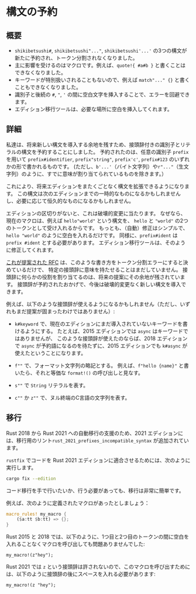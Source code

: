 <!--
# Reserving syntax
-->

# 構文の予約

<!--
## Summary
-->

## 概要

<!--
- `any_identifier#`, `any_identifier"..."`, and `any_identifier'...'` are now reserved
  syntax, and no longer tokenize.
- This is mostly relevant to macros. E.g. `quote!{ #a#b }` is no longer accepted.
- It doesn't treat keywords specially, so e.g. `match"..." {}` is no longer accepted.
- Insert whitespace between the identifier and the subsequent `#`, `"`, or `'`
  to avoid errors.
- Edition migrations will help you insert whitespace in such cases.
-->

- `shikibetsushi#`, `shikibetsushi"..."`, `shikibetsushi'...'` の3つの構文が新たに予約され、トークン分割されなくなりました。
- 主に影響を受けるのはマクロです。例えば、`quote!{ #a#b }` と書くことはできなくなりました。
- キーワードが特別扱いされることもないので、例えば `match"..." {}` と書くこともできなくなりました。
- 識別子と後続の `#`, `"`, `'` の間に空白文字を挿入することで、エラーを回避できます。
- エディション移行ツール<!--訳注: Edition migrations と言った場合にはツールのことを指しますかね？-->は、必要な場所に空白を挿入してくれます。

<!--
## Details
-->

## 詳細

<!--
To make space for new syntax in the future,
we've decided to reserve syntax for prefixed identifiers and literals:
`prefix#identifier`, `prefix"string"`, `prefix'c'`, and `prefix#123`,
where `prefix` can be any identifier.
(Except those prefixes that already have a meaning, such as `b'...'` (byte
strings) and `r"..."` (raw strings).)
-->

私達は、将来新しい構文を導入する余地を残すため、接頭辞付きの識別子とリテラルの構文を予約することにしました。
予約されたのは、任意の識別子 `prefix` を用いて `prefix#identifier`, `prefix"string"`, `prefix'c'`, `prefix#123` のいずれかの形で書かれるものです。
(ただし、`b'...'`（バイト文字列）や`r"..."`（生文字列）のように、すでに意味が割り当てられているものを除きます。）

<!--
This provides syntax we can expand into in the future without requiring an
edition boundary. We may use this for temporary syntax until the next edition,
or for permanent syntax if appropriate.
-->

これにより、将来エディションをまたくごとなく構文を拡張できるようになります。
この構文は次のエディションまでの一時的なものになるかもしれませんし、必要に応じて恒久的なものになるかもしれません。

<!--
Without an edition, this would be a breaking change, since macros can currently
accept syntax such as `hello"world"`, which they will see as two separate
tokens: `hello` and `"world"`. The (automatic) fix is simple though: just
insert a space: `hello "world"`. Likewise, `prefix#ident` should become
`prefix #ident`. Edition migrations will help with this fix.
-->

エディションの区切りがないと、これは破壊的変更に当たります。
なぜなら、現在のマクロは、例えば `hello"world"` という構文を、 `hello` と `"world"` の2つのトークンとして受け入れるからです。
もっとも、（自動）修正はシンプルで、`hello "world"` のように空白を入れるだけです。
同様に、`prefix#ident` は `prefix #ident` とする必要があります。
エディション移行ツールは、そのように修正してくれます。

<!--
Other than turning these into a tokenization error,
[the RFC][10] does not attach a meaning to any prefix yet.
Assigning meaning to specific prefixes is left to future proposals,
which will now&mdash;thanks to reserving these prefixes&mdash;not be breaking changes.
-->

[これが提案された RFC][10] は、このような書き方をトークン分割エラーにすると決めているだけで、
特定の接頭辞に意味を持たせることはまだしていません。
接頭辞に何らかの役割を割り当てるのは、将来の提案にその余地が残されています。
接頭辞が予約されたおかげで、今後は破壊的変更なく新しい構文を導入できます。

<!--
Some new prefixes you might potentially see in the future (though we haven't
committed to any of them yet):
-->

例えば、以下のような接頭辞が使えるようになるかもしれません（ただし、いずれもまだ提案が固まったわけではありません）:

<!--
- `k#keyword` to allow writing keywords that don't exist yet in the current edition.
  For example, while `async` is not a keyword in edition 2015,
  this prefix would've allowed us to accept `k#async` in edition 2015
  without having to wait for edition 2018 to reserve `async` as a keyword.
-->

- `k#keyword` で、現在のエディションにまだ導入されていないキーワードを書けるようにする。
  たとえば、2015 エディションでは `async` はキーワードではありませんが、
  このような接頭辞が使えたのならば、2018 エディションで `async` が予約語になるのを待たずに、2015 エディションでも `k#async` が使えたということになります。

<!--
- `f""` as a short-hand for a format string.
  For example, `f"hello {name}"` as a short-hand for the equivalent `format!()` invocation.
-->

- `f""` で、フォーマット文字列の略記とする。
  例えば、`f"hello {name}"` と書いたら、それと等価な `format!()` の呼び出しと見なす。

<!--
- `s""` for `String` literals.
-->

- `s""` で `String` リテラルを表す。

<!--
- `c""` or `z""` for null-terminated C strings.
-->

- `c""` か `z""` で、ヌル終端のC言語の文字列を表す。

[10]: https://github.com/rust-lang/rfcs/pull/3101


<!--
## Migration 
-->

## 移行

<!--
As a part of the 2021 edition a migration lint, `rust_2021_prefixes_incompatible_syntax`, has been added in order to aid in automatic migration of Rust 2018 codebases to Rust 2021.
-->

Rust 2018 から Rust 2021 への自動移行の支援のため、2021 エディションには、移行用のリント`rust_2021_prefixes_incompatible_syntax` が追加されています。

<!--
In order to have `rustfix` migrate your code to be Rust 2021 Edition compatible, run:
-->

`rustfix` でコードを Rust 2021 エディションに適合させるためには、次のように実行します。

```sh
cargo fix --edition
```

<!--
Should you want or need to manually migrate your code, migration is fairly straight-forward.
-->

コード移行を手で行いたいか、行う必要があっても、移行は非常に簡単です。

<!--
Let's say you have a macro that is defined like so:
-->

例えば、次のように定義されたマクロがあったとしましょう：

```rust
macro_rules! my_macro {
    ($a:tt $b:tt) => {};
}
```

<!--
In Rust 2015 and 2018 it's legal for this macro to be called like so with no space between the first token tree and the second:
-->

Rust 2015 と 2018 では、以下のように、1つ目と2つ目のトークンの間に空白を入れることなくマクロを呼び出しても問題ありませんでした:

```rust,ignore
my_macro!(z"hey");
```

<!--
This `z` prefix is no longer allowed in Rust 2021, so in order to call this macro, you must add a space after the prefix like so:
-->

Rust 2021 では `z` という接頭辞は許されないので、このマクロを呼び出すためには、以下のように接頭辞の後にスペースを入れる必要があります:

```rust,ignore
my_macro!(z "hey");
```
